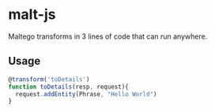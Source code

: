 # malt-js

Maltego transforms in 3 lines of code that can run anywhere.

## Usage

```javascript
@transform('toDetails')
function toDetails(resp, request){
  request.addEntity(Phrase, "Hello World")
}
```
